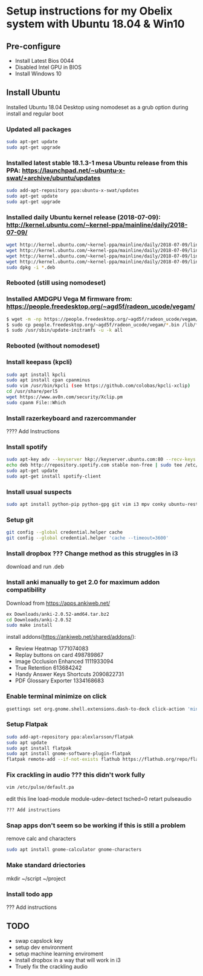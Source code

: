 # Setup instructions for my Obelix system with Ubuntu 18.04 & Win10

## Pre-configure
* Install Latest Bios 0044
* Disabled Intel GPU in BIOS
* Install Windows 10

## Install Ubuntu
Installed Ubuntu 18.04 Desktop using nomodeset as a grub option during install and regular boot

### Updated all packages
```sh
sudo apt-get update
sudo apt-get upgrade
```

### Installed latest stable 18.1.3-1 mesa Ubuntu release from this PPA: https://launchpad.net/~ubuntu-x-swat/+archive/ubuntu/updates
```sh
sudo add-apt-repository ppa:ubuntu-x-swat/updates
sudo apt-get update
sudo apt-get upgrade
```

### Installed daily Ubuntu kernel release (2018-07-09): http://kernel.ubuntu.com/~kernel-ppa/mainline/daily/2018-07-09/
```sh
wget http://kernel.ubuntu.com/~kernel-ppa/mainline/daily/2018-07-09/linux-modules-4.18.0-999-generic_4.18.0-999.201807090200_amd64.deb
wget http://kernel.ubuntu.com/~kernel-ppa/mainline/daily/2018-07-09/linux-image-unsigned-4.18.0-999-generic_4.18.0-999.201807090200_amd64.deb
wget http://kernel.ubuntu.com/~kernel-ppa/mainline/daily/2018-07-09/linux-headers-4.18.0-999-generic_4.18.0-999.201807090200_amd64.deb
wget http://kernel.ubuntu.com/~kernel-ppa/mainline/daily/2018-07-09/linux-headers-4.18.0-999_4.18.0-999.201807090200_all.deb
sudo dpkg -i *.deb
```
### Rebooted (still using nomodeset)

### Installed AMDGPU Vega M firmware from: https://people.freedesktop.org/~agd5f/radeon_ucode/vegam/
```sh
$ wget -m -np https://people.freedesktop.org/~agd5f/radeon_ucode/vegam/
$ sudo cp people.freedesktop.org/~agd5f/radeon_ucode/vegam/*.bin /lib/firmware/amdgpu
$ sudo /usr/sbin/update-initramfs -u -k all
```

### Rebooted (without nomodeset)

### Install keepass (kpcli)
```sh
sudo apt install kpcli
sudo apt install cpan cpanminus
sudo vim /usr/bin/kpcli (see https://github.com/colobas/kpcli-xclip)
cd /usr/share/perl5
wget https://www.av8n.com/security/Xclip.pm
sudo cpanm File::Which
```

### Install razerkeyboard and razercommander
???? Add Instructions

### Install spotify
```sh
sudo apt-key adv --keyserver hkp://keyserver.ubuntu.com:80 --recv-keys 931FF8E79F0876134EDDBDCCA87FF9DF48BF1C90
echo deb http://repository.spotify.com stable non-free | sudo tee /etc/apt/sources.list.d/spotify.list
sudo apt-get update
sudo apt-get install spotify-client
```

### Install usual suspects
```sh
sudo apt install python-pip python-gpg git vim i3 mpv conky ubuntu-restricted-extras flatpakm mplayer feh tilda qutebrowser
```

### Setup git
```sh
git config --global credential.helper cache
git config --global credential.helper 'cache --timeout=3600'
```

### Install dropbox ??? Change method as this struggles in i3
download and run .deb

### Install anki manually to get 2.0 for maximum addon compatibility
Download from https://apps.ankiweb.net/
```sh
ex Downloads/anki-2.0.52-amd64.tar.bz2
cd Downloads/anki-2.0.52
sudo make install
```

install addons(https://ankiweb.net/shared/addons/):
* Review Heatmap 1771074083
* Replay buttons on card 498789867
* Image Occlusion Enhanced 1111933094
* True Retention 613684242
* Handy Answer Keys Shortcuts 2090822731
* PDF Glossary Exporter 1334168683

### Enable terminal minimize on click
```sh
gsettings set org.gnome.shell.extensions.dash-to-dock click-action 'minimize'
```

### Setup Flatpak
```sh
sudo add-apt-repository ppa:alexlarsson/flatpak
sudo apt update
sudo apt install flatpak
sudo apt install gnome-software-plugin-flatpak
flatpak remote-add --if-not-exists flathub https://flathub.org/repo/flathub.flatpakrepo
```

### Fix crackling in audio ??? this didn't work fully
```sh
vim /etc/pulse/default.pa
```
edit this line load-module module-udev-detect tsched=0
retart pulseaudio 
```sh
??? Add instructions
```
### Snap apps don't seem so be working if this is still a problem
remove calc and characters
```sh
sudo apt install gnome-calculator gnome-characters
```

### Make standard driectories
mkdir ~/script ~/project 

### Install todo app
??? Add instructions

## TODO
* swap capslock key
* setup dev environment
* setup machine learning enviroment
* Install dropbox in a way that will work in i3
* Truely fix the crackling audio
